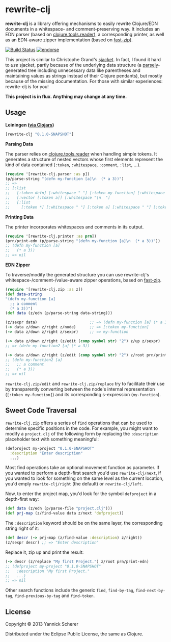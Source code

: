 # rewrite-clj

__rewrite-clj__ is a library offering mechanisms to easily rewrite Clojure/EDN documents in a whitespace- and comment-preserving
way. It includes an EDN parser (based on [clojure.tools.reader](https://github.com/clojure/tools.reader)), a corresponding
printer, as well as an EDN-aware zipper implementation (based on [fast-zip](https://github.com/akhudek/fast-zip)).

[![Build Status](https://travis-ci.org/xsc/rewrite-clj.png?branch=master)](https://travis-ci.org/xsc/rewrite-clj)
[![endorse](https://api.coderwall.com/xsc/endorsecount.png)](https://coderwall.com/xsc)

This project is similar to Christophe Grand's [sjacket](https://github.com/cgrand/sjacket). In fact, I found it hard to _use_
sjacket, partly because of the underlying data structure (a [parsely](https://github.com/cgrand/parsley)-generated tree including
unnecessary data like parentheses and maintaining values as strings instead of their Clojure pendants), but mostly because of the
missing documentation. For those with similar experiences: rewrite-clj is for you!

__This project is in flux. Anything may change at any time.__

## Usage

__Leiningen ([via Clojars](http://clojars.org/rewrite-clj))__

```clojure
[rewrite-clj "0.1.0-SNAPSHOT"]
```

__Parsing Data__

The parser relies on [clojure.tools.reader](https://github.com/clojure/tools.reader) when handling simple
tokens. It generates a structure of nested vectors whose first elements represent the kind of data
contained (`:token`, `:whitespace`, `:comment`, `:list`, ...).

```clojure
(require '[rewrite-clj.parser :as p])
(p/parse-string "(defn my-function [a]\n  (* a 3))")
;; =>
;; [:list 
;;   [:token defn] [:whitespace " "] [:token my-function] [:whitespace " "] 
;;   [:vector [:token a]] [:whitespace "\n  "] 
;;   [:list 
;;     [:token *] [:whitespace " "] [:token a] [:whitespace " "] [:token 3]]]
```

__Printing Data__

The printer incorporates whitespaces and comments in its output.

```clojure
(require '[rewrite-clj.printer :as prn])
(prn/print-edn (p/parse-string "(defn my-function [a]\n  (* a 3))"))
;; (defn my-function [a]
;;   (* a 3))
;; => nil
```

__EDN Zipper__

To traverse/modify the generated structure you can use rewrite-clj's whitespace-/comment-/value-aware zipper
operations, based on [fast-zip](https://github.com/akhudek/fast-zip).

```clojure
(require '[rewrite-clj.zip :as z])
(def data-string 
"(defn my-function [a] 
  ;; a comment
  (* a 3))")
(def data (z/edn (p/parse-string data-string)))

(z/sexpr data)                       ;; => (defn my-function [a] (* a 3))
(-> data z/down z/right z/node)      ;; => [:token my-function]
(-> data z/down z/right z/sexpr)     ;; => my-function

(-> data z/down z/right (z/edit (comp symbol str) "2") z/up z/sexpr)
;; => (defn my-function2 [a] (* a 3))

(-> data z/down z/right (z/edit (comp symbol str) "2") z/root prn/print-edn)
;; (defn my-function2 [a]
;;   ;; a comment
;;   (* a 3))
;; => nil
```

`rewrite-clj.zip/edit` and `rewrite-clj.zip/replace` try to facilitate their use by transparently converting
between the node's internal representation (`[:token my-function]`) and its corresponding s-expression (`my-function`).

## Sweet Code Traversal

`rewrite-clj.zip` offers a series of `find` operations that can be used to determine specific positions in the code.
For example, you might want to modify a `project.clj` of the following form by replacing the `:description` placeholder
text with something meaningful:

```clojure
(defproject my-project "0.1.0-SNAPSHOT"
  :description "Enter description"
  ...)
```

Most find operations take an optional movement function as parameter. If you wanted to perform a depth-first search you'd
use `rewrite-clj/next`, if you wanted to look for something on the same level as the current location, you'd emply 
`rewrite-clj/right` (the default) or `rewrite-clj/left`. 

Now, to enter the project map, you'd look for the symbol `defproject` in a depth-first way:

```clojure
(def data (z/edn (p/parse-file "project.clj")))
(def prj-map (z/find-value data z/next 'defproject))
```

The `:description` keyword should be on the same layer, the corresponding string right of it:

```clojure
(def descr (-> prj-map (z/find-value :description) z/right))
(z/sexpr descr) ;; => "Enter description"
```

Replace it, zip up and print the result:

```clojure
(-> descr (z/replace "My first Project.") z/root prn/print-edn)
;; (defproject my-project "0.1.0-SNAPSHOT"
;;   :description "My first Project."
;;   ...)
;; => nil
```

Other search functions include the generic `find`, `find-by-tag`, `find-next-by-tag`, `find-previous-by-tag` and
`find-token`.

## License

Copyright &copy; 2013 Yannick Scherer

Distributed under the Eclipse Public License, the same as Clojure.
